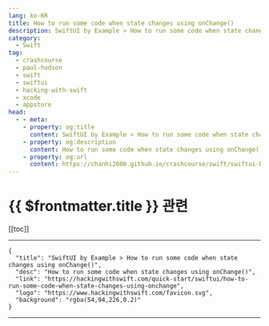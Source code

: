 ```yaml
---
lang: ko-KR
title: How to run some code when state changes using onChange()
description: SwiftUI by Example > How to run some code when state changes using onChange()
category:
  - Swift
tag: 
  - crashcourse
  - paul-hudson
  - swift
  - swiftui
  - hacking-with-swift
  - xcode
  - appstore
head:
  - - meta:
    - property: og:title
      content: SwiftUI by Example > How to run some code when state changes using onChange()
    - property: og:description
      content: How to run some code when state changes using onChange()
    - property: og:url
      content: https://chanhi2000.github.io/crashcourse/swift/swiftui-by-example/09-advanced-state/how-to-run-some-code-when-state-changes-using-onchange.html
---
```


# {{ $frontmatter.title }} 관련

[[toc]]

---

```component VPCard
{
  "title": "SwiftUI by Example > How to run some code when state changes using onChange()",
  "desc": "How to run some code when state changes using onChange()",
  "link": "https://hackingwithswift.com/quick-start/swiftui/how-to-run-some-code-when-state-changes-using-onchange",
  "logo": "https://www.hackingwithswift.com/favicon.svg",
  "background": "rgba(54,94,226,0.2)"
}
```

---

<TagLinks />